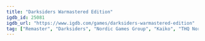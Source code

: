 ```yaml
---
title: "Darksiders Warmastered Edition"
igdb_id: 25081
igdb_url: "https://www.igdb.com/games/darksiders-warmastered-edition"
tag: ["Remaster", "Darksiders", "Nordic Games Group", "Kaiko", "THQ Nordic", "Fighting", "Role-playing (RPG)", "Hack and slash/Beat 'em up", "Adventure", "Single player", "Third person", "Action", "Fantasy", "Open world"]
---
```

